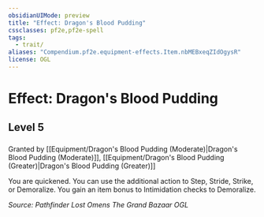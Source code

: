 ```yaml
---
obsidianUIMode: preview
title: "Effect: Dragon's Blood Pudding"
cssclasses: pf2e,pf2e-spell
tags:
  - trait/
aliases: "Compendium.pf2e.equipment-effects.Item.nbMEBxeqZIdOgysR"
license: OGL
---
```

# Effect: Dragon's Blood Pudding
## Level 5
### 






Granted by [[Equipment/Dragon's Blood Pudding (Moderate)|Dragon's Blood Pudding (Moderate)]], [[Equipment/Dragon's Blood Pudding (Greater)|Dragon's Blood Pudding (Greater)]]

You are quickened. You can use the additional action to Step, Stride, Strike, or Demoralize. You gain an item bonus to Intimidation checks to Demoralize.

*Source: Pathfinder Lost Omens The Grand Bazaar*
*OGL*